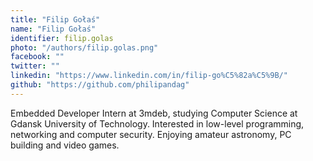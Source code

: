 ```yaml
---
title: "Filip Gołaś"
name: "Filip Gołaś"
identifier: filip.golas
photo: "/authors/filip.golas.png"
facebook: ""
twitter: ""
linkedin: "https://www.linkedin.com/in/filip-go%C5%82a%C5%9B/"
github: "https://github.com/philipandag"
---
```


Embedded Developer Intern at 3mdeb, studying Computer Science
at Gdansk University of Technology. Interested in low-level
programming, networking and computer security.
Enjoying amateur astronomy, PC building and video games.
